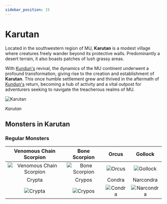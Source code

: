 ```yaml
---
sidebar_position: 15
---
```


# Karutan

Located in the southwestern region of MU, **Karutan** is a modest village where creatures freely wander beyond its protective walls. Predominantly a desert terrain, it also boasts patches of lush grassy areas.

With [Kundun's](/special-monsters/bosses/kundun) revival, the dynamics of the MU continent underwent a profound transformation, giving rise to the creation and establishment of **Karutan**. This once humble settlement grew and thrived in the aftermath of [Kundun's](/special-monsters/bosses/kundun) return, becoming a hub of activity and a vital outpost for adventurers seeking to navigate the treacherous realms of MU.

![Karutan](/img/maps/karutan.webp)

_Karutan_

## Monsters in Karutan

### Regular Monsters

|                            Venomous Chain Scorpion                            |                       Bone Scorpion                       |                    Orcus                    |                      Gollock                      |
| :---------------------------------------------------------------------------: | :-------------------------------------------------------: | :-----------------------------------------: | :-----------------------------------------------: |
| ![Venomous Chain Scorpion](/img/monsters/karutan/venomous-chain-scorpion.jpg) | ![Bone Scorpion](/img/monsters/karutan/bone-scorpion.jpg) |  ![Orcus](/img/monsters/karutan/orcus.jpg)  |   ![Gollock](/img/monsters/karutan/gollock.jpg)   |
|                                    Crypta                                     |                          Crypos                           |                   Condra                    |                     Narcondra                     |
|                  ![Crypta](/img/monsters/karutan/crypta.jpg)                  |        ![Crypos](/img/monsters/karutan/crypos.jpg)        | ![Condra](/img/monsters/karutan/condra.jpg) | ![Narcondra](/img/monsters/karutan/narcondra.jpg) |
